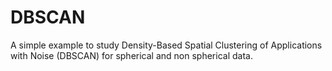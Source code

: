 # DBSCAN
A simple example to study Density-Based Spatial Clustering of Applications with Noise (DBSCAN) for spherical and non spherical data.

